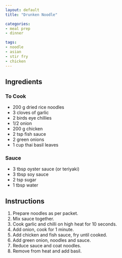```yaml
---
layout: default
title: "Drunken Noodle"

categories:
- meal prep
- dinner

tags:
- noodle
- asian
- stir fry
- chicken
---
```


## Ingredients

### To Cook
- 200 g dried rice noodles
- 3 cloves of garlic
- 2 birds eye chillies
- 1/2 onion
- 200 g chicken
- 2 tsp fish sauce
- 2 green onions
- 1 cup thai basil leaves

### Sauce
- 3 tbsp oyster sauce (or teriyaki)
- 3 tbsp soy sauce
- 2 tsp sugar
- 1 tbsp water


## Instructions

1. Prepare noodles as per packet.
2. Mix sauce together.
3. Cook garlic and chilli on high heat for 10 seconds.
4. Add onion, cook for 1 minute.
5. Add chicken and fish sauce, fry until cooked.
6. Add green onion, noodles and sauce.
7. Reduce sauce and coat noodles.
8. Remove from heat and add basil.
